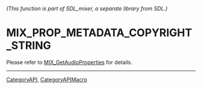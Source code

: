 ###### (This function is part of SDL_mixer, a separate library from SDL.)
# MIX_PROP_METADATA_COPYRIGHT_STRING

Please refer to [MIX_GetAudioProperties](MIX_GetAudioProperties) for details.

----
[CategoryAPI](CategoryAPI), [CategoryAPIMacro](CategoryAPIMacro)

